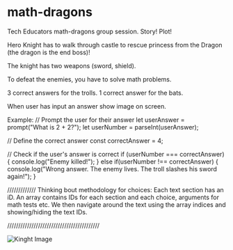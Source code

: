 # math-dragons
Tech Educators math-dragons group session.
Story!
Plot!

Hero Knight has to walk through castle to rescue princess from the Dragon (the dragon is the end boss)!

The knight has two weapons (sword, shield).

To defeat the enemies, you have to solve math problems.

3 correct answers for the trolls. 1 correct answer for the bats.

When user has input an answer show image on screen.

Example:
// Prompt the user for their answer
let userAnswer = prompt("What is 2 + 2?");
let userNumber = parseInt(userAnswer);

// Define the correct answer
const correctAnswer = 4;

// Check if the user's answer is correct
if (userNumber === correctAnswer) {
  console.log("Enemy killed!");
} else if(userNumber !== correctAnswer) {
  console.log("Wrong answer. The enemy lives. The troll slashes his sword again!");
}

/////////////
Thinking bout methodology for choices: Each text section has an iD. An array contains IDs for each section and each choice, arguments for math tests etc. We then navigate around the text using the array indices and showing/hiding the text IDs.

//////////////////////////////////////////

![Kinght Image](https://wallpapersmug.com/large/26ad5c/fantasy-knight-art-castle.jpg)
